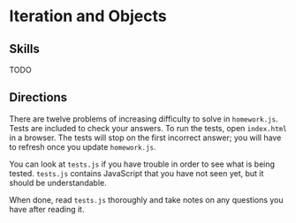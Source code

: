# Iteration and Objects

## Skills

TODO

## Directions

There are twelve problems of increasing difficulty to solve in `homework.js`. Tests are included to check your answers. To run the tests, open `index.html` in a browser. The tests will stop on the first incorrect answer; you will have to refresh once you update `homework.js`.

You can look at `tests.js` if you have trouble in order to see what is being tested. `tests.js` contains JavaScript that you have not seen yet, but it should be understandable.

When done, read `tests.js` thoroughly and take notes on any questions you have after reading it.
